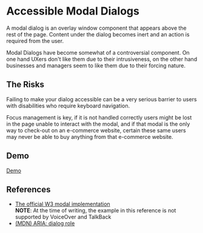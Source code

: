 # Accessible Modal Dialogs

A modal dialog is an overlay window component that appears above the rest of the page. Content under the dialog becomes inert and an action is required from the user.

Modal Dialogs have become somewhat of a controversial component. On one hand UXers don't like them due to their intrusiveness, on the other hand businesses and managers seem to like them due to their forcing nature.

## The Risks

Failing to make your dialog accessible can be a very serious barrier to users with disabilities who require keyboard navigation.

Focus management is key, if it is not handled correctly users might be lost in the page unable to interact with the modal, and if that modal is the only way to check-out on an e-commerce website, certain these same users may never be able to buy anything from that e-commerce website.

## Demo

[Demo](https://fanzyo.github.io/AccessibleDemos/popups/)

## References

- [The official W3 modal implementation](https://www.w3.org/TR/wai-aria-practices/#dialog_modal)<br/>**NOTE**: At the time of writing, the example in this reference is not supported by VoiceOver and TalkBack
- [(MDN) ARIA: dialog role](https://developer.mozilla.org/en-US/docs/Web/Accessibility/ARIA/Roles/dialog_role)

